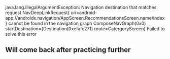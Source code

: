 java.lang.IllegalArgumentException: Navigation destination that matches request NavDeepLinkRequest{ uri=android-app://androidx.navigation/AppScreen.RecommendationsScreen.name/index } cannot be found in the navigation graph ComposeNavGraph(0x0) startDestination={Destination(0xefafc271) route=CatergoryScreen}
Failed to solve this error

## Will come back after practicing further

